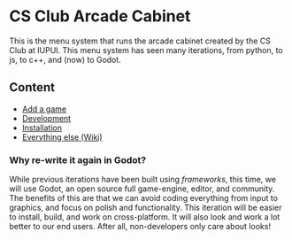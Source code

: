 # CS Club Arcade Cabinet

This is the menu system that runs the arcade cabinet created by the CS Club at IUPUI. This menu system has seen many iterations, from python, to js, to c++, and (now) to Godot. 

## Content

* [Add a game](https://github.com/CSClubatIUPUI/Arcade-Cabinet/wiki/Contributing-a-Game)
* [Development](https://github.com/CSClubatIUPUI/Arcade-Cabinet/wiki/Development-and-Contribution-Guide)
* [Installation](https://github.com/CSClubatIUPUI/Arcade-Cabinet/wiki/Installation-and-Usage-Guide)
* [Everything else (Wiki)](https://github.com/CSClubatIUPUI/Arcade-Cabinet/wiki)

### Why re-write it again in Godot?

While previous iterations have been built using *frameworks*, this time, we will use Godot, an open source full game-engine, editor, and community. The benefits of this are that we can avoid coding everything from input to graphics, and focus on polish and functionality. This iteration will be easier to install, build, and work on cross-platform. It will also look and work a lot better to our end users. After all, non-developers only care about looks!
